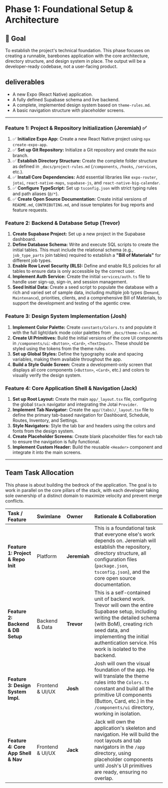 # Phase 1: Foundational Setup & Architecture

## 🎯 Goal
To establish the project's technical foundation. This phase focuses on creating a runnable, barebones application with the core architecture, directory structure, and design system in place. The output will be a developer-ready codebase, not a user-facing product.

##  deliverables
- A new Expo (React Native) application.
- A fully defined Supabase schema and live backend.
- A complete, implemented design system based on `theme-rules.md`.
- A basic navigation structure with placeholder screens.

---

### Feature 1: Project & Repository Initialization (Jeremiah) ✅

1.  ✅ **Initialize Expo App:** Create a new React Native project using `npx create-expo-app`.
2.  ✅ **Set up Git Repository:** Initialize a Git repository and create the `main` branch.
3.  ✅ **Establish Directory Structure:** Create the complete folder structure as defined in `_docs/project-rules.md` (`/components`, `/hooks`, `/services`, etc.).
4.  ✅ **Install Core Dependencies:** Add essential libraries like `expo-router`, `jotai`, `react-native-maps`, `supabase-js`, and `react-native-big-calendar`.
5.  ✅ **Configure TypeScript:** Set up `tsconfig.json` with strict typing rules and path aliases (`@/*`).
6.  ✅ **Create Open Source Documentation:** Create initial versions of `README.md`, `CONTRIBUTING.md`, and issue templates for bug reports and feature requests.

### Feature 2: Backend & Database Setup (Trevor)

1.  **Create Supabase Project:** Set up a new project in the Supabase dashboard.
2.  **Define Database Schema:** Write and execute SQL scripts to create the initial tables. This must include the relational schema (e.g., `job_type_parts` join tables) required to establish a **"Bill of Materials"** for different job types.
3.  **Enable Row Level Security (RLS):** Define and enable RLS policies for all tables to ensure data is only accessible by the correct user.
4.  **Implement Auth Service:** Create the initial `services/auth.ts` file to handle user sign-up, sign-in, and session management.
5.  **Seed Initial Data:** Create a seed script to populate the database with a rich and varied set of sample data, including multiple job types (`Demand`, `Maintenance`), priorities, clients, and a comprehensive Bill of Materials, to support the development and testing of the agentic crew.

### Feature 3: Design System Implementation (Josh)

1.  **Implement Color Palette:** Create `constants/Colors.ts` and populate it with the full light/dark mode color palettes from `_docs/theme-rules.md`.
2.  **Create UI Primitives:** Build the initial versions of the core UI components in `/components/ui`: `<Button>`, `<Card>`, `<TextInput>`. These should be styled using the tokens from the theme rules.
3.  **Set up Global Styles:** Define the typography scale and spacing variables, making them available throughout the app.
4.  **Build a Style Guide Screen:** Create a development-only screen that displays all core components (`<Button>`, `<Card>`, etc.) and colors to visually verify the design system.

### Feature 4: Core Application Shell & Navigation (Jack)

1.  **Set up Root Layout:** Create the main `app/_layout.tsx` file, configuring the global `Stack` navigator and integrating the Jotai `Provider`.
2.  **Implement Tab Navigator:** Create the `app/(tabs)/_layout.tsx` file to define the primary tab-based navigation for Dashboard, Schedule, Routes, Inventory, and Settings.
3.  **Style Navigators:** Style the tab bar and headers using the colors and fonts from the design system.
4.  **Create Placeholder Screens:** Create blank placeholder files for each tab to ensure the navigation is fully functional.
5.  **Implement Custom Header:** Build the reusable `<Header>` component and integrate it into the main screens.

---

## Team Task Allocation
This phase is about building the bedrock of the application. The goal is to work in parallel on the core pillars of the stack, with each developer taking sole ownership of a distinct domain to maximize velocity and prevent merge conflicts.

| Task / Feature | Swimlane | Owner | Rationale & Collaboration |
| :--- | :--- | :--- | :--- |
| **Feature 1: Project & Repo Init** | Platform | **Jeremiah** | This is a foundational task that everyone else's work depends on. Jeremiah will establish the repository, directory structure, all configuration files (`package.json`, `tsconfig.json`), and the core open source documentation. |
| **Feature 2: Backend & DB Setup** | Backend & Data | **Trevor** | This is a self-contained unit of backend work. Trevor will own the entire Supabase setup, including writing the detailed schema (with BoM), creating rich seed data, and implementing the initial authentication service. His work is isolated to the backend. |
| **Feature 3: Design System Impl.** | Frontend & UI/UX | **Josh** | Josh will own the visual foundation of the app. He will translate the theme rules into the `Colors.ts` constant and build all the primitive UI components (Button, Card, etc.) in the `/components/ui` directory, working in isolation. |
| **Feature 4: Core App Shell & Nav** | Frontend & UI/UX | **Jack** | Jack will own the application's skeleton and navigation. He will build the root layouts and tab navigators in the `/app` directory, using placeholder components until Josh's UI primitives are ready, ensuring no overlap. | 